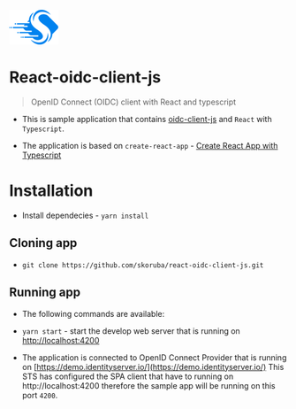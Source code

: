 ![Logo](docs/Images/Skoruba-Logo-ReadMe.png)

# React-oidc-client-js

> OpenID Connect (OIDC) client with React and typescript

- This is sample application that contains [oidc-client-js](https://github.com/IdentityModel/oidc-client-js) and `React` with `Typescript`.

- The application is based on `create-react-app` - [Create React App with Typescript](https://github.com/wmonk/create-react-app-typescript)

# Installation

- Install dependecies - `yarn install`

## Cloning app

- `git clone https://github.com/skoruba/react-oidc-client-js.git`

## Running app

- The following commands are available:

- `yarn start` - start the develop web server that is running on [http://localhost:4200](http://localhost:4200)

- The application is connected to OpenID Connect Provider that is running on [https://demo.identityserver.io/](https://demo.identityserver.io/)
  This STS has configured the SPA client that have to running on http://localhost:4200 therefore the sample app will be running on this port `4200`.
